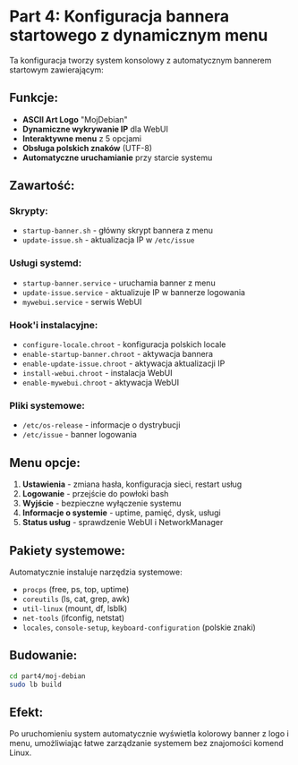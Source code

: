 # Part 4: Konfiguracja bannera startowego z dynamicznym menu

Ta konfiguracja tworzy system konsolowy z automatycznym bannerem startowym zawierającym:

## Funkcje:
- **ASCII Art Logo** "MojDebian" 
- **Dynamiczne wykrywanie IP** dla WebUI
- **Interaktywne menu** z 5 opcjami
- **Obsługa polskich znaków** (UTF-8)
- **Automatyczne uruchamianie** przy starcie systemu

## Zawartość:

### Skrypty:
- `startup-banner.sh` - główny skrypt bannera z menu
- `update-issue.sh` - aktualizacja IP w `/etc/issue`

### Usługi systemd:
- `startup-banner.service` - uruchamia banner z menu
- `update-issue.service` - aktualizuje IP w bannerze logowania
- `mywebui.service` - serwis WebUI

### Hook'i instalacyjne:
- `configure-locale.chroot` - konfiguracja polskich locale
- `enable-startup-banner.chroot` - aktywacja bannera
- `enable-update-issue.chroot` - aktywacja aktualizacji IP
- `install-webui.chroot` - instalacja WebUI
- `enable-mywebui.chroot` - aktywacja WebUI

### Pliki systemowe:
- `/etc/os-release` - informacje o dystrybucji
- `/etc/issue` - banner logowania

## Menu opcje:
1. **Ustawienia** - zmiana hasła, konfiguracja sieci, restart usług
2. **Logowanie** - przejście do powłoki bash
3. **Wyjście** - bezpieczne wyłączenie systemu
4. **Informacje o systemie** - uptime, pamięć, dysk, usługi
5. **Status usług** - sprawdzenie WebUI i NetworkManager

## Pakiety systemowe:
Automatycznie instaluje narzędzia systemowe:
- `procps` (free, ps, top, uptime)
- `coreutils` (ls, cat, grep, awk) 
- `util-linux` (mount, df, lsblk)
- `net-tools` (ifconfig, netstat)
- `locales`, `console-setup`, `keyboard-configuration` (polskie znaki)

## Budowanie:
```bash
cd part4/moj-debian
sudo lb build
```

## Efekt:
Po uruchomieniu system automatycznie wyświetla kolorowy banner z logo i menu, umożliwiając łatwe zarządzanie systemem bez znajomości komend Linux.
